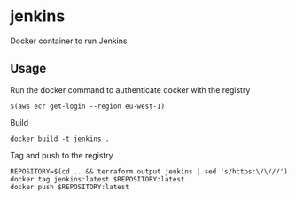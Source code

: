 # jenkins

Docker container to run Jenkins

## Usage

Run the docker command to authenticate docker with the registry

```
$(aws ecr get-login --region eu-west-1)
```

Build

```
docker build -t jenkins .
```

Tag and push to the registry

```
REPOSITORY=$(cd .. && terraform output jenkins | sed 's/https:\/\///')
docker tag jenkins:latest $REPOSITORY:latest
docker push $REPOSITORY:latest
```
